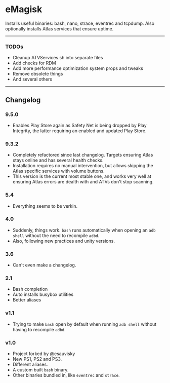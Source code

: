 # eMagisk

Installs useful binaries: bash, nano, strace, eventrec and tcpdump. Also optionally installs Atlas services that ensure uptime.

-----
### TODOs
- Cleanup ATVServices.sh into separate files
- Add checks for RDM
- Add more performance optimization system props and tweaks
- Remove obsolete things
- And several others

----
## Changelog
### 9.5.0
- Enables Play Store again as Safety Net is being dropped by Play Integrity, the latter requiring an enabled and updated Play Store.

### 9.3.2
- Completely refactored since last changelog. Targets ensuring Atlas stays online and has several health checks.
- Installation requires no manual intervention, but allows skipping the Atlas specific services with volume buttons.
- This version is the current most stable one, and works very well at ensuring Atlas errors are dealth with and ATVs don't stop scanning.

### 5.4
- Everything seems to be verkin.

### 4.0
- Suddenly, things work. `bash` runs automatically when opening an `adb shell` without the need to recompile `adbd`.
- Also, following new practices and unity versions.

### 3.6
- Can't even make a changelog.

### 2.1
- Bash completion
- Auto installs busybox utilities
- Better aliases

### v1.1
- Trying to make `bash` open by default when running `adb shell` without having to recompile `adbd`.

### v1.0
- Project forked by @esauvisky
- New PS1, PS2 and PS3.
- Different aliases.
- A custom built `bash` binary.
- Other binaries bundled in, like `eventrec` and `strace`.
